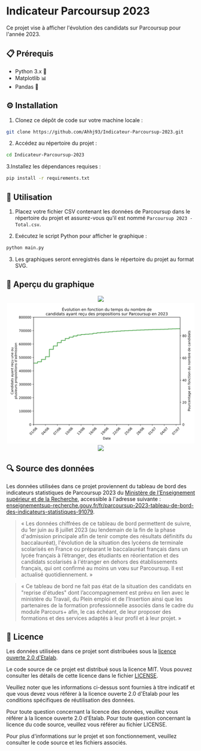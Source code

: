 # Indicateur Parcoursup 2023
Ce projet vise à afficher l'évolution des candidats sur Parcoursup pour l'année 2023.

## 📋 Prérequis
* Python 3.x 🐍
* Matplotlib 📊
* Pandas 🐼

## ⚙️ Installation
1. Clonez ce dépôt de code sur votre machine locale :
```bash
git clone https://github.com/Ahhj93/Indicateur-Parcoursup-2023.git
````

2. Accédez au répertoire du projet :
```bash
cd Indicateur-Parcoursup-2023
```

3.Installez les dépendances requises :

```bash
pip install -r requirements.txt
```

## 🚀 Utilisation
1. Placez votre fichier CSV contenant les données de Parcoursup dans le répertoire du projet et assurez-vous qu'il est nommé `Parcoursup 2023 - Total.csv`.

2. Exécutez le script Python pour afficher le graphique :
```bash
python main.py
```

3. Les graphiques seront enregistrés dans le répertoire du projet au format SVG.

## 👀 Aperçu du graphique
<p align="center">
  <img width="500" src="https://raw.githubusercontent.com/Ahhj93/Indicateur-Parcoursup-2023/main/%C3%89volution%20en%20fonction%20du%20temps%20du%20nombre%20de%20candidats%20sans%20affectation%20sur%20Parcoursup%20en%202023.svg">
  <img width="500" src="https://raw.githubusercontent.com/Ahhj93/Indicateur-Parcoursup-2023/main/%C3%89volution%20en%20fonction%20du%20temps%20du%20nombre%20de%20candidats%20ayant%20re%C3%A7u%20des%20propositions%20sur%20Parcoursup%20en%202023.svg">
  <img width="500" src="https://raw.githubusercontent.com/Ahhj93/Indicateur-Parcoursup-2023/main/%C3%89volution%20en%20fonction%20du%20temps%20du%20statut%20des%20candidats%20sur%20Parcoursup%20en%202023.svg">
</p>

## 🔍 Source des données
Les données utilisées dans ce projet proviennent du tableau de bord des indicateurs statistiques de Parcoursup 2023 du [Ministère de l’Enseignement supérieur et de la Recherche](https://github.com/MinistereSupRecherche), accessible à l'adresse suivante : [enseignementsup-recherche.gouv.fr/fr/parcoursup-2023-tableau-de-bord-des-indicateurs-statistiques-91079](https://www.enseignementsup-recherche.gouv.fr/fr/parcoursup-2023-tableau-de-bord-des-indicateurs-statistiques-91079).

> « Les données chiffrées de ce tableau de bord permettent de suivre, du 1er juin au 8 juillet 2023 (au lendemain de la fin de la phase d'admission principale afin de tenir compte des résultats définitifs du baccalauréat), l'évolution de la situation des lycéens de terminale scolarisés en France ou préparant le baccalauréat français dans un lycée français à l’étranger, des étudiants en réorientation et des candidats scolarisés à l'étranger en dehors des établissements français, qui ont confirmé au moins un vœu sur Parcoursup. Il est actualisé quotidiennement. »

> « Ce tableau de bord ne fait pas état de la situation des candidats en "reprise d'études" dont l’accompagnement est prévu en lien avec le ministère du Travail, du Plein emploi et de l’Insertion ainsi que les partenaires de la formation professionnelle associés dans le cadre du module Parcours+ afin, le cas échéant, de leur proposer des formations et des services adaptés à leur profil et à leur projet. »

## 📄 Licence
Les données utilisées dans ce projet sont distribuées sous la [licence ouverte 2.0 d'Etalab](https://github.com/etalab/licence-ouverte/blob/master/LO.md).

Le code source de ce projet est distribué sous la licence MIT. Vous pouvez consulter les détails de cette licence dans le fichier [LICENSE](https://github.com/Ahhj93/Indicateur-Parcoursup-2023/blob/main/LICENSE).

Veuillez noter que les informations ci-dessus sont fournies à titre indicatif et que vous devez vous référer à la licence ouverte 2.0 d'Etalab pour les conditions spécifiques de réutilisation des données.

Pour toute question concernant la licence des données, veuillez vous référer à la licence ouverte 2.0 d'Etalab. Pour toute question concernant la licence du code source, veuillez vous référer au fichier LICENSE.

Pour plus d'informations sur le projet et son fonctionnement, veuillez consulter le code source et les fichiers associés.
